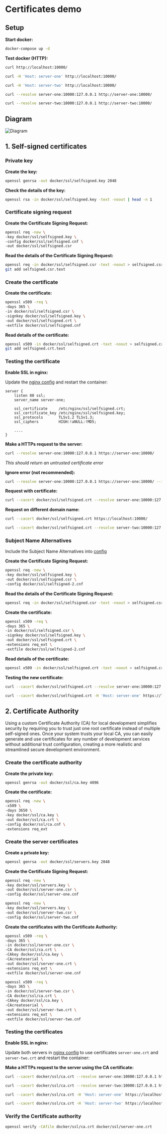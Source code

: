 # Certificates demo


## Setup

**Start docker:**
```bash
docker-compose up -d
```

**Test docker (HTTP):**
```bash
curl http://localhost:10000/

curl -H 'Host: server-one' http://localhost:10000/

curl -H 'Host: server-two' http://localhost:10000/

curl --resolve server-one:10000:127.0.0.1 http://server-one:10000/

curl --resolve server-two:10000:127.0.0.1 http://server-two:10000/
```

## Diagram

![Diagram](./docs/diagram.png)


## 1. Self-signed certificates

### Private key

**Create the key:**
```bash
openssl genrsa -out docker/ssl/selfsigned.key 2048
```

**Check the details of the key:**
```bash
openssl rsa -in docker/ssl/selfsigned.key -text -noout | head -n 1
```

### Certificate signing request

**Create the Certificate Signing Request:**
```bash
openssl req -new \
-key docker/ssl/selfsigned.key \
-config docker/ssl/selfsigned.cnf \
-out docker/ssl/selfsigned.csr
```

**Read the details of the Certificate Signing Request:**
```bash
openssl req -in docker/ssl/selfsigned.csr -text -noout > selfsigned.csr.text
git add selfsigned.csr.text
```

### Create the certificate

**Create the certificate:**
```bash
openssl x509 -req \
-days 365 \
-in docker/ssl/selfsigned.csr \
-signkey docker/ssl/selfsigned.key \
-out docker/ssl/selfsigned.crt \
-extfile docker/ssl/selfsigned.cnf
```

**Read details of the certificate:**
```bash
openssl x509 -in docker/ssl/selfsigned.crt -text -noout > selfsigned.crt.text
git add selfsigned.crt.text
```

### Testing the certificate

**Enable SSL in nginx:**

Update the [nginx config](./docker/nginx.conf) and restart the container:
```
server {
    listen 80 ssl;
    server_name server-one;

    ssl_certificate     /etc/nginx/ssl/selfsigned.crt;
    ssl_certificate_key /etc/nginx/ssl/selfsigned.key;
    ssl_protocols       TLSv1.2 TLSv1.3;
    ssl_ciphers         HIGH:!aNULL:!MD5;

    ....
}
```

**Make a HTTPs request to the server:**
```bash
curl --resolve server-one:10000:127.0.0.1 https://server-one:10000/
```

*This should return an untrusted certificate error*

**Ignore error (not recommended):**
```bash
curl --resolve server-one:10000:127.0.0.1 https://server-one:10000/ --insecure
```

**Request with certificate:**
```bash
curl --cacert docker/ssl/selfsigned.crt --resolve server-one:10000:127.0.0.1 https://server-one:10000/
```

**Request on different domain name:**
```bash
curl --cacert docker/ssl/selfsigned.crt https://localhost:10000/

curl --cacert docker/ssl/selfsigned.crt --resolve server-two:10000:127.0.0.1 https://server-two:10000/
```

### Subject Name Alternatives

Include the Subject Name Alternatives into [config](./docker/ssl/selfsigned-2.cnf)

**Create the Certificate Signing Request:**
```bash
openssl req -new \
-key docker/ssl/selfsigned.key \
-out docker/ssl/selfsigned.csr \
-config docker/ssl/selfsigned-2.cnf
```

**Read the details of the Certificate Signing Request:**
```bash
openssl req -in docker/ssl/selfsigned.csr -text -noout > selfsigned.csr.text
```

**Create the certificate:**
```bash
openssl x509 -req \
-days 365 \
-in docker/ssl/selfsigned.csr \
-signkey docker/ssl/selfsigned.key \
-out docker/ssl/selfsigned.crt \
-extensions req_ext \
-extfile docker/ssl/selfsigned-2.cnf
```

**Read details of the certificate:**
```bash
openssl x509 -in docker/ssl/selfsigned.crt -text -noout > selfsigned.crt.text
```

**Testing the new certificate:**
```bash
curl --cacert docker/ssl/selfsigned.crt --resolve server-one:10000:127.0.0.1 https://server-one:10000

curl --cacert docker/ssl/selfsigned.crt -H 'Host: server-one' https://localhost:10000/ 
```


## 2. Certificate Authority

Using a custom Certificate Authority (CA) for local development simplifies security by requiring you to trust just one root certificate instead of multiple self-signed ones. Once your system trusts your local CA, you can easily generate and use certificates for any number of development services without additional trust configuration, creating a more realistic and streamlined secure development environment.

### Create the certificate authority

**Create the private key:**
```bash
openssl genrsa -out docker/ssl/ca.key 4096
```

**Create the certificate:**
```bash
openssl req -new \
-x509 \
-days 3650 \
-key docker/ssl/ca.key \
-out docker/ssl/ca.crt \
-config docker/ssl/ca.cnf \
-extensions req_ext
```

### Create the server certificates

**Create a private key:**
```bash
openssl genrsa -out docker/ssl/servers.key 2048
```

**Create the Certificate Signing Request:**
```bash
openssl req -new \
-key docker/ssl/servers.key \
-out docker/ssl/server-one.csr \
-config docker/ssl/server-one.cnf

openssl req -new \
-key docker/ssl/servers.key \
-out docker/ssl/server-two.csr \
-config docker/ssl/server-two.cnf
```

**Create the certificates with the Certificate Authority:**
```bash
openssl x509 -req \
-days 365 \
-in docker/ssl/server-one.csr \
-CA docker/ssl/ca.crt \
-CAkey docker/ssl/ca.key \
-CAcreateserial \
-out docker/ssl/server-one.crt \
-extensions req_ext \
-extfile docker/ssl/server-one.cnf

openssl x509 -req \
-days 365 \
-in docker/ssl/server-two.csr \
-CA docker/ssl/ca.crt \
-CAkey docker/ssl/ca.key \
-CAcreateserial \
-out docker/ssl/server-two.crt \
-extensions req_ext \
-extfile docker/ssl/server-two.cnf
```

### Testing the certificates

**Enable SSL in nginx:**

Update both servers in [nginx config](./docker/nginx.conf) to use certificates `server-one.crt` and `server-two.crt` and restart the container:

**Make a HTTPs request to the server using the CA certificate:**
```bash
curl --cacert docker/ssl/ca.crt --resolve server-one:10000:127.0.0.1 https://server-one:10000

curl --cacert docker/ssl/ca.crt --resolve server-two:10000:127.0.0.1 https://server-two:10000

curl --cacert docker/ssl/ca.crt -H 'Host: server-one' https://localhost:10000/ 

curl --cacert docker/ssl/ca.crt -H 'Host: server-two' https://localhost:10000/ 
```

### Verify the Certificate authority

```bash
openssl verify -CAfile docker/ssl/ca.crt docker/ssl/server-one.crt 
```

